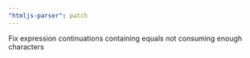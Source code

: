 ```yaml
---
"htmljs-parser": patch
---
```


Fix expression continuations containing equals not consuming enough characters
